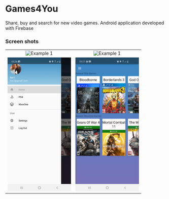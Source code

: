 # Games4You
Share, buy and search for new video games.
Android application developed with Firebase

### Screen shots
|   |   |
|:-:|:-:|
| <img  src="screenshots_samples/sample1.gif" alt="Example 1" width="200" style="max-width:100%;"> | <img  src="screenshots_samples/sample2.gif" alt="Example 1" width="200" style="max-width:100%;"> |
| <img src="screenshots_samples/screenshot1.jpg" alt="Example 1" width="200" style="max-width:100%;"> | <img src="screenshots_samples/screenshot2.jpg" alt="Example 1" width="200" style="max-width:100%;"> | 


